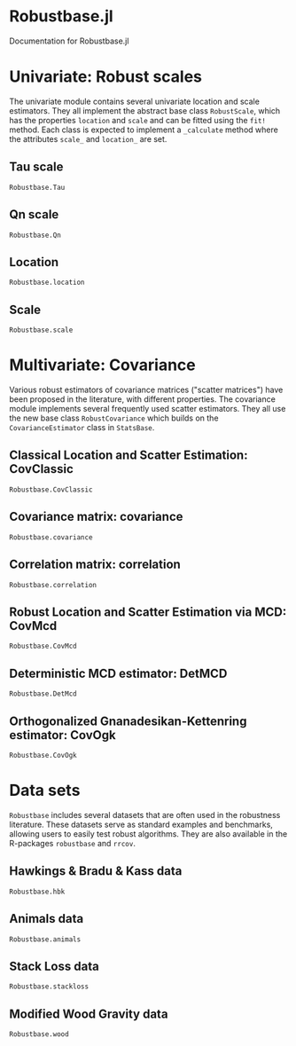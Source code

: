 # Robustbase.jl

Documentation for Robustbase.jl

# Univariate: Robust scales
The univariate module contains several univariate location and scale estimators. 
They all implement the abstract base class `RobustScale`, which has
the properties `location` and `scale` and can be fitted using the `fit!` method. Each 
class is expected to implement a `_calculate` method where the attributes `scale_` and
`location_` are set.

## Tau scale
```@docs
Robustbase.Tau
```

## Qn scale
```@docs
Robustbase.Qn
```
## Location
```@docs
Robustbase.location
```

## Scale
```@docs
Robustbase.scale
```

# Multivariate: Covariance
Various robust estimators of covariance matrices ("scatter matrices") have been
proposed in the literature, with different properties. The covariance module implements
several frequently used scatter estimators. They all use the new base class `RobustCovariance`
which builds on the `CovarianceEstimator` class in `StatsBase`.

## Classical Location and Scatter Estimation: CovClassic
```@docs
Robustbase.CovClassic
```

## Covariance matrix: covariance
```@docs
Robustbase.covariance
```

## Correlation matrix: correlation
```@docs
Robustbase.correlation
```

## Robust Location and Scatter Estimation via MCD: CovMcd
```@docs
Robustbase.CovMcd
```

## Deterministic MCD estimator: DetMCD
```@docs
Robustbase.DetMcd
```

## Orthogonalized Gnanadesikan-Kettenring estimator: CovOgk
```@docs
Robustbase.CovOgk
```

# Data sets
`Robustbase` includes several datasets that are often used in the robustness literature.
These datasets serve as standard examples and benchmarks, allowing users to easily test
robust algorithms. They are also available in the R-packages `robustbase` and `rrcov`.

## Hawkings & Bradu & Kass data
```@docs
Robustbase.hbk
```

## Animals data
```@docs
Robustbase.animals
```

## Stack Loss data
```@docs
Robustbase.stackloss
```

## Modified Wood Gravity data
```@docs
Robustbase.wood
```

